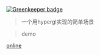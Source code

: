 
[![Greenkeeper badge](https://badges.greenkeeper.io/laopo001/tank-game.svg)](https://greenkeeper.io/)

> 一个用hypergl实现的简单场景



> demo

[online](http://dl.dadigua.win/tankgame/build/)